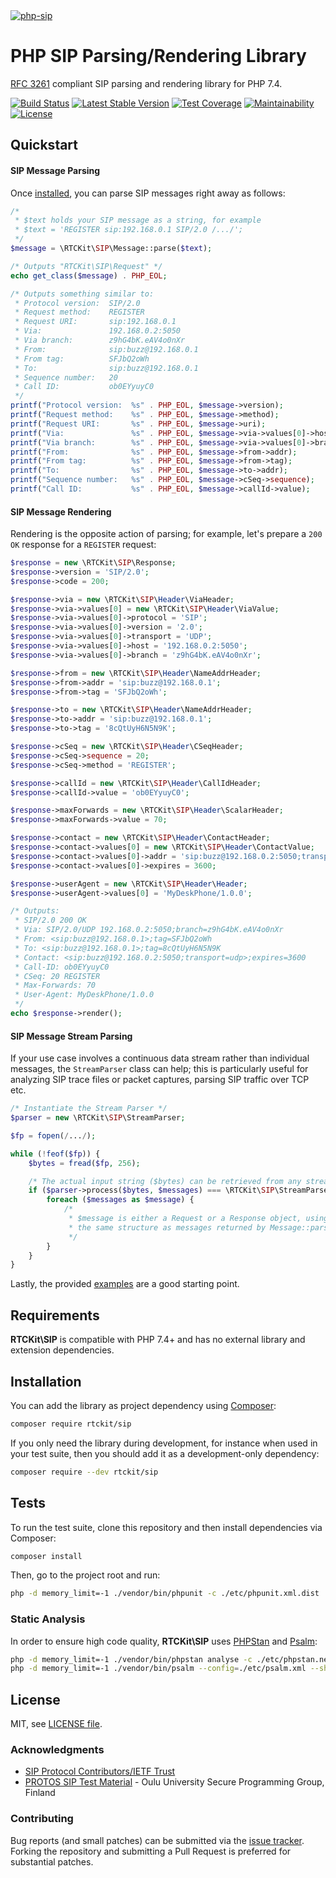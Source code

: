 <a style="max-height: 275px" href="#php-sip-parsingrendering-library" class="overflow-hidden flex-items-center rounded-top-1 border-black-fade border-bottom d-flex position-relative">
  <img loading="lazy" src="https://repository-images.githubusercontent.com/308205066/3b054700-d835-11eb-82eb-ca5003b58514" alt="php-sip" class="d-block width-full">
</a>

# PHP SIP Parsing/Rendering Library

[RFC 3261](https://tools.ietf.org/html/rfc3261) compliant SIP parsing and rendering library for PHP 7.4.

[![Build Status](https://travis-ci.com/rtckit/php-sip.svg?branch=main)](https://travis-ci.com/rtckit/php-sip)
[![Latest Stable Version](https://poser.pugx.org/rtckit/sip/v/stable.png)](https://packagist.org/packages/rtckit/sip)
[![Test Coverage](https://api.codeclimate.com/v1/badges/aff5ee8e8ef3b51689c2/test_coverage)](https://codeclimate.com/github/rtckit/php-sip/test_coverage)
[![Maintainability](https://api.codeclimate.com/v1/badges/aff5ee8e8ef3b51689c2/maintainability)](https://codeclimate.com/github/rtckit/php-sip/maintainability)
[![License](https://img.shields.io/badge/license-MIT-blue)](LICENSE)

## Quickstart

#### SIP Message Parsing

Once [installed](#installation), you can parse SIP messages right away as follows:

```php
/*
 * $text holds your SIP message as a string, for example
 * $text = 'REGISTER sip:192.168.0.1 SIP/2.0 /.../';
 */
$message = \RTCKit\SIP\Message::parse($text);

/* Outputs "RTCKit\SIP\Request" */
echo get_class($message) . PHP_EOL;

/* Outputs something similar to:
 * Protocol version:  SIP/2.0
 * Request method:    REGISTER
 * Request URI:       sip:192.168.0.1
 * Via:               192.168.0.2:5050
 * Via branch:        z9hG4bK.eAV4o0nXr
 * From:              sip:buzz@192.168.0.1
 * From tag:          SFJbQ2oWh
 * To:                sip:buzz@192.168.0.1
 * Sequence number:   20
 * Call ID:           ob0EYyuyC0
 */
printf("Protocol version:  %s" . PHP_EOL, $message->version);
printf("Request method:    %s" . PHP_EOL, $message->method);
printf("Request URI:       %s" . PHP_EOL, $message->uri);
printf("Via:               %s" . PHP_EOL, $message->via->values[0]->host);
printf("Via branch:        %s" . PHP_EOL, $message->via->values[0]->branch);
printf("From:              %s" . PHP_EOL, $message->from->addr);
printf("From tag:          %s" . PHP_EOL, $message->from->tag);
printf("To:                %s" . PHP_EOL, $message->to->addr);
printf("Sequence number:   %s" . PHP_EOL, $message->cSeq->sequence);
printf("Call ID:           %s" . PHP_EOL, $message->callId->value);
```

#### SIP Message Rendering

Rendering is the opposite action of parsing; for example, let's prepare a `200 OK` response for a `REGISTER` request:

```php
$response = new \RTCKit\SIP\Response;
$response->version = 'SIP/2.0';
$response->code = 200;

$response->via = new \RTCKit\SIP\Header\ViaHeader;
$response->via->values[0] = new \RTCKit\SIP\Header\ViaValue;
$response->via->values[0]->protocol = 'SIP';
$response->via->values[0]->version = '2.0';
$response->via->values[0]->transport = 'UDP';
$response->via->values[0]->host = '192.168.0.2:5050';
$response->via->values[0]->branch = 'z9hG4bK.eAV4o0nXr';

$response->from = new \RTCKit\SIP\Header\NameAddrHeader;
$response->from->addr = 'sip:buzz@192.168.0.1';
$response->from->tag = 'SFJbQ2oWh';

$response->to = new \RTCKit\SIP\Header\NameAddrHeader;
$response->to->addr = 'sip:buzz@192.168.0.1';
$response->to->tag = '8cQtUyH6N5N9K';

$response->cSeq = new \RTCKit\SIP\Header\CSeqHeader;
$response->cSeq->sequence = 20;
$response->cSeq->method = 'REGISTER';

$response->callId = new \RTCKit\SIP\Header\CallIdHeader;
$response->callId->value = 'ob0EYyuyC0';

$response->maxForwards = new \RTCKit\SIP\Header\ScalarHeader;
$response->maxForwards->value = 70;

$response->contact = new \RTCKit\SIP\Header\ContactHeader;
$response->contact->values[0] = new \RTCKit\SIP\Header\ContactValue;
$response->contact->values[0]->addr = 'sip:buzz@192.168.0.2:5050;transport=udp';
$response->contact->values[0]->expires = 3600;

$response->userAgent = new \RTCKit\SIP\Header\Header;
$response->userAgent->values[0] = 'MyDeskPhone/1.0.0';

/* Outputs:
 * SIP/2.0 200 OK
 * Via: SIP/2.0/UDP 192.168.0.2:5050;branch=z9hG4bK.eAV4o0nXr
 * From: <sip:buzz@192.168.0.1>;tag=SFJbQ2oWh
 * To: <sip:buzz@192.168.0.1>;tag=8cQtUyH6N5N9K
 * Contact: <sip:buzz@192.168.0.2:5050;transport=udp>;expires=3600
 * Call-ID: ob0EYyuyC0
 * CSeq: 20 REGISTER
 * Max-Forwards: 70
 * User-Agent: MyDeskPhone/1.0.0
 */
echo $response->render();
```

#### SIP Message Stream Parsing

If your use case involves a continuous data stream rather than individual messages, the `StreamParser` class can help; this is particularly useful for analyzing SIP trace files or packet captures, parsing SIP traffic over TCP etc.

```php
/* Instantiate the Stream Parser */
$parser = new \RTCKit\SIP\StreamParser;

$fp = fopen(/.../);

while (!feof($fp)) {
    $bytes = fread($fp, 256);

    /* The actual input string ($bytes) can be retrieved from any stream-like source */
    if ($parser->process($bytes, $messages) === \RTCKit\SIP\StreamParser::SUCCESS) {
        foreach ($messages as $message) {
            /*
             * $message is either a Request or a Response object, using
             * the same structure as messages returned by Message::parse()
             */
        }
    }
}
```

Lastly, the provided [examples](examples) are a good starting point.

## Requirements

**RTCKit\SIP** is compatible with PHP 7.4+ and has no external library and extension dependencies.

## Installation

You can add the library as project dependency using [Composer](https://getcomposer.org/):

```sh
composer require rtckit/sip
```

If you only need the library during development, for instance when used in your test suite, then you should add it as a development-only dependency:

```sh
composer require --dev rtckit/sip
```

## Tests

To run the test suite, clone this repository and then install dependencies via Composer:

```sh
composer install
```

Then, go to the project root and run:

```bash
php -d memory_limit=-1 ./vendor/bin/phpunit -c ./etc/phpunit.xml.dist
```

### Static Analysis

In order to ensure high code quality, **RTCKit\SIP** uses [PHPStan](https://github.com/phpstan/phpstan) and [Psalm](https://github.com/vimeo/psalm):

```sh
php -d memory_limit=-1 ./vendor/bin/phpstan analyse -c ./etc/phpstan.neon -n -vvv --ansi --level=max src
php -d memory_limit=-1 ./vendor/bin/psalm --config=./etc/psalm.xml --show-info=true
```

## License

MIT, see [LICENSE file](LICENSE).

### Acknowledgments

* [SIP Protocol Contributors/IETF Trust](https://www.ietf.org/standards/rfcs/)
* [PROTOS SIP Test Material](https://www.ee.oulu.fi/research/ouspg/PROTOS_Test-Suite_c07-sip) - Oulu University Secure Programming Group, Finland

### Contributing

Bug reports (and small patches) can be submitted via the [issue tracker](https://github.com/rtckit/php-sip/issues). Forking the repository and submitting a Pull Request is preferred for substantial patches.
